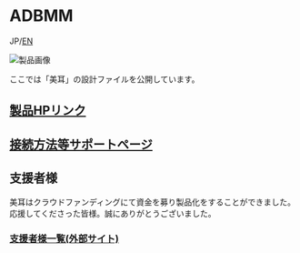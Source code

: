 # ADBMM
JP/[EN](README_EN.md)

![製品画像]()

ここでは「美耳」の設計ファイルを公開しています。

## [製品HPリンク](http://bit-trade-one.co.jp/) 

## [接続方法等サポートページ](https://github.com/bit-trade-one/-ADXXXXX-Template/raw/master/Manual)

## 支援者様

美耳はクラウドファンディングにて資金を募り製品化をすることができました。  
応援してくださった皆様。誠にありがとうございました。  
### [支援者様一覧(外部サイト)](https://camp-fire.jp/projects/623002/backers#menu)
